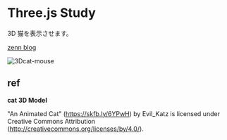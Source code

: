 # Three.js Study

3D 猫を表示させます。

[zenn blog](https://zenn.dev/redpanda/articles/01b5ce98a632fd)

![3Dcat-mouse](https://user-images.githubusercontent.com/21287797/184119687-79e98c7c-3bdf-48d1-97d9-05cad1c4b9e6.gif)

## ref

**cat 3D Model**

"An Animated Cat" (https://skfb.ly/6YPwH) by Evil_Katz is licensed under Creative Commons Attribution (http://creativecommons.org/licenses/by/4.0/).

